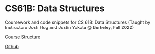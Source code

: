 # CS61B: Data Structures
Coursework and code snippets for CS 61B: Data Structures (Taught by Instructors Josh Hug and Justin Yokota @ Berkeley, Fall 2022)

[Course Structure](https://fa22.datastructur.es/)

[Github](https://github.com/Berkeley-CS61B)
